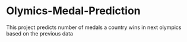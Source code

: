 # Olymics-Medal-Prediction
This project predicts number of medals a country wins in next olympics based on the previous data
